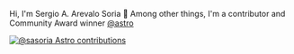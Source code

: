 <p>
  Hi, I'm Sergio A. Arevalo Soria 👋
  Among other things, I'm a contributor and Community Award winner <a href="https://astro.build/">@astro</a>
</p>

[![@sasoria Astro contributions](https://astro.badg.es/v2/contributor/sasoria.svg)](https://astro.badg.es/contributor/sasoria/)

<!--
**sasoria/sasoria** is a ✨ _special_ ✨ repository because its `README.md` (this file) appears on your GitHub profile.
-->
